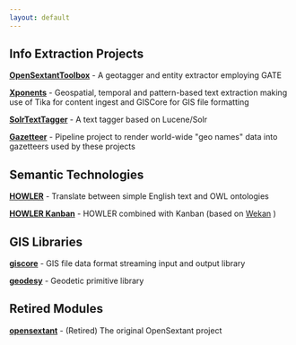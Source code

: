 ```yaml
---
layout: default
---
```


## Info Extraction Projects
**[OpenSextantToolbox](https://github.com/OpenSextant/OpenSextantToolbox)** - A geotagger and entity extractor employing GATE

**[Xponents](https://opensextant.github.io/Xponents)** - Geospatial, temporal and pattern-based text extraction making use of Tika for content ingest and GISCore for GIS file formatting

**[SolrTextTagger](https://github.com/OpenSextant/SolrTextTagger)** - A text tagger based on Lucene/Solr

**[Gazetteer](http://opensextant.github.io/Gazetteer/)** - Pipeline project to render world-wide "geo names" data into gazetteers used by these projects

## Semantic Technologies

**[HOWLER](https://opensextant.github.io/OpenSextant-HOWLER/)** - Translate between simple English text and OWL ontologies

**[HOWLER Kanban](https://github.com/OpenSextant/HOWLER-Kanban)** - HOWLER combined with Kanban (based on [Wekan](https://github.com/wekan/wekan) )

## GIS Libraries

**[giscore](https://github.com/OpenSextant/giscore)** - GIS file data format streaming input and output library

**[geodesy](https://github.com/OpenSextant/geodesy)** - Geodetic primitive library

## Retired Modules
**[opensextant](https://github.com/OpenSextant/opensextant)** - (Retired) The original OpenSextant project
